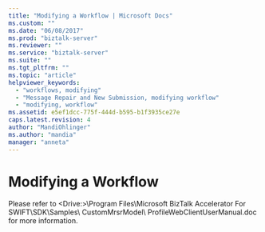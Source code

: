 ```yaml
---
title: "Modifying a Workflow | Microsoft Docs"
ms.custom: ""
ms.date: "06/08/2017"
ms.prod: "biztalk-server"
ms.reviewer: ""
ms.service: "biztalk-server"
ms.suite: ""
ms.tgt_pltfrm: ""
ms.topic: "article"
helpviewer_keywords: 
  - "workflows, modifying"
  - "Message Repair and New Submission, modifying workflow"
  - "modifying, workflow"
ms.assetid: e5ef1dcc-775f-444d-b595-b1f3935ce27e
caps.latest.revision: 4
author: "MandiOhlinger"
ms.author: "mandia"
manager: "anneta"
---
```

# Modifying a Workflow
Please refer to \<Drive:>\Program Files\Microsoft BizTalk Accelerator For SWIFT\SDK\Samples\ CustomMrsrModel\ ProfileWebClientUserManual.doc for more information.